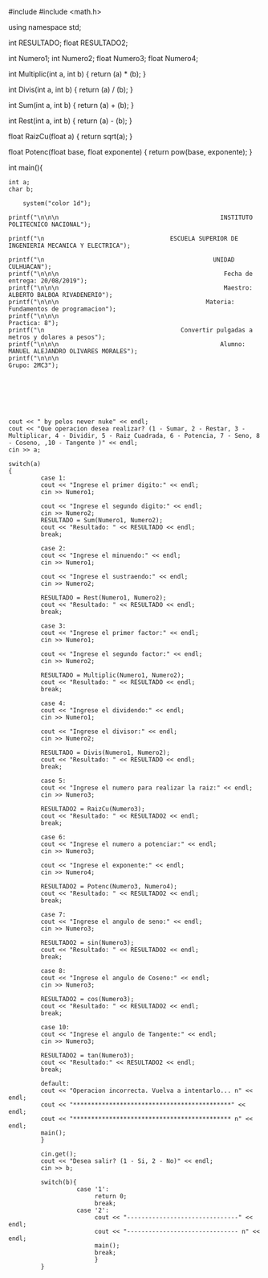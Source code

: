 #include <iostream> 
#include <math.h> 
  
using namespace std; 

int RESULTADO; 
float RESULTADO2; 
  
int Numero1; 
int Numero2; 
float Numero3; 
float Numero4; 


  
int Multiplic(int a, int b) 
{ 
    return (a) * (b); 
} 
  
int Divis(int a, int b) 
{ 
    return (a) / (b); 
} 
  
int Sum(int a, int b) 
{ 
    return (a) + (b); 
} 
  
int Rest(int a, int b) 
{ 
    return (a) - (b); 
} 
  
float RaizCu(float a) 
{ 
    return sqrt(a); 
} 
  
float Potenc(float base, float exponente) 
{ 
    return pow(base, exponente); 
} 

int main(){ 
    
    int a; 
    char b; 
    
    	system("color 1d");
	
	printf("\n\n\n                                             INSTITUTO POLITECNICO NACIONAL");
	
	printf("\n                                   ESCUELA SUPERIOR DE INGENIERIA MECANICA Y ELECTRICA");
	
	printf("\n                                               UNIDAD CULHUACAN");
	printf("\n\n\n                                              Fecha de entrega: 20/08/2019");      
	printf("\n\n\n                                              Maestro: ALBERTO BALBOA RIVADENERIO");
	printf("\n\n\n                                         Materia: Fundamentos de programacion");
	printf("\n\n\n                                                       Practica: 8");
	printf("\n                                      Convertir pulgadas a metros y dolares a pesos");
	printf("\n\n\n                                             Alumno: MANUEL ALEJANDRO OLIVARES MORALES");
	printf("\n\n\n                                                       Grupo: 2MC3");
    
    
    
    
    
    
    
    cout << " by pelos never nuke" << endl; 
    cout << "Que operacion desea realizar? (1 - Sumar, 2 - Restar, 3 - Multiplicar, 4 - Dividir, 5 - Raiz Cuadrada, 6 - Potencia, 7 - Seno, 8 - Coseno, ,10 - Tangente )" << endl; 
    cin >> a; 
    
    switch(a) 
    { 
             case 1: 
             cout << "Ingrese el primer digito:" << endl; 
             cin >> Numero1; 
              
             cout << "Ingrese el segundo digito:" << endl; 
             cin >> Numero2; 
             RESULTADO = Sum(Numero1, Numero2); 
             cout << "Resultado: " << RESULTADO << endl; 
             break; 
              
             case 2: 
             cout << "Ingrese el minuendo:" << endl; 
             cin >> Numero1; 
              
             cout << "Ingrese el sustraendo:" << endl; 
             cin >> Numero2; 
              
             RESULTADO = Rest(Numero1, Numero2); 
             cout << "Resultado: " << RESULTADO << endl; 
             break; 
              
             case 3: 
             cout << "Ingrese el primer factor:" << endl; 
             cin >> Numero1; 
              
             cout << "Ingrese el segundo factor:" << endl; 
             cin >> Numero2; 
              
             RESULTADO = Multiplic(Numero1, Numero2); 
             cout << "Resultado: " << RESULTADO << endl; 
             break; 
              
             case 4: 
             cout << "Ingrese el dividendo:" << endl; 
             cin >> Numero1; 
              
             cout << "Ingrese el divisor:" << endl; 
             cin >> Numero2; 
              
             RESULTADO = Divis(Numero1, Numero2); 
             cout << "Resultado: " << RESULTADO << endl; 
             break; 
              
             case 5: 
             cout << "Ingrese el numero para realizar la raiz:" << endl; 
             cin >> Numero3; 
              
             RESULTADO2 = RaizCu(Numero3); 
             cout << "Resultado: " << RESULTADO2 << endl; 
             break; 
              
             case 6: 
             cout << "Ingrese el numero a potenciar:" << endl; 
             cin >> Numero3; 
              
             cout << "Ingrese el exponente:" << endl; 
             cin >> Numero4; 
              
             RESULTADO2 = Potenc(Numero3, Numero4); 
             cout << "Resultado: " << RESULTADO2 << endl; 
             break; 
              
             case 7: 
             cout << "Ingrese el angulo de seno:" << endl; 
             cin >> Numero3; 
              
             RESULTADO2 = sin(Numero3); 
             cout << "Resultado: " << RESULTADO2 << endl; 
             break; 
              
             case 8: 
             cout << "Ingrese el angulo de Coseno:" << endl; 
             cin >> Numero3; 
              
             RESULTADO2 = cos(Numero3); 
             cout << "Resultado: " << RESULTADO2 << endl; 
             break; 
             
             case 10: 
             cout << "Ingrese el angulo de Tangente:" << endl; 
             cin >> Numero3; 
              
             RESULTADO2 = tan(Numero3); 
             cout << "Resultado:" << RESULTADO2 << endl; 
             break; 
  
             default: 
             cout << "Operacion incorrecta. Vuelva a intentarlo... n" << endl; 
             cout << "********************************************" << endl; 
             cout << "******************************************** n" << endl; 
             main(); 
             } 
              
             cin.get(); 
             cout << "Desea salir? (1 - Si, 2 - No)" << endl; 
             cin >> b; 
              
             switch(b){ 
                       case '1': 
                            return 0; 
                            break; 
                       case '2': 
                            cout << "-------------------------------" << endl; 
                            cout << "------------------------------- n" << endl; 
                            main(); 
                            break; 
                            } 
             } 
